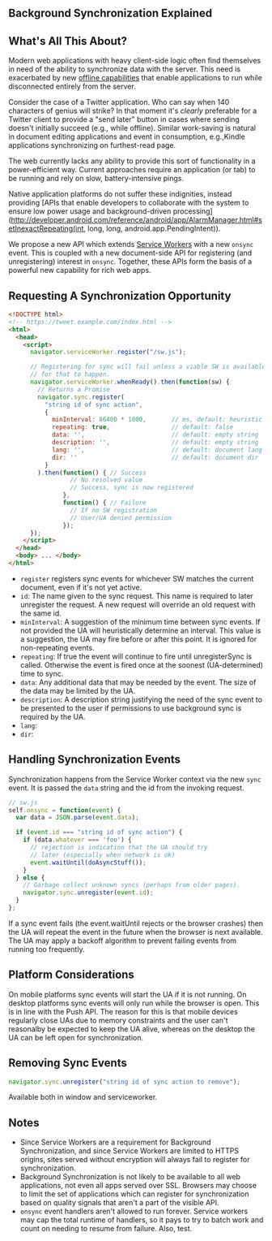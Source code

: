 <h2>Background Synchronization Explained</h2>

## What's All This About?

Modern web applications with heavy client-side logic often find themselves in need of the ability to synchronize data with the server. This need is exacerbated by new [offline capabilities](https://github.com/slightlyoff/ServiceWorker) that enable applications to run while disconnected entirely from the server.

Consider the case of a Twitter application. Who can say when 140 characters of genius will strike? In that moment it's _clearly_ preferable for a Twitter client to provide a "send later" button in cases where sending doesn't initially succeed (e.g., while offline). Similar work-saving is natural in document editing applications and event in consumption, e.g.,Kindle applications synchronizing on furthest-read page.

The web currently lacks any ability to provide this sort of functionality in a power-efficient way. Current approaches require an application (or tab) to be running and rely on slow, battery-intensive pings.

Native application platforms do not suffer these indignities, instead providing [APIs that enable developers to collaborate with the system to ensure low power usage and background-driven processing](http://developer.android.com/reference/android/app/AlarmManager.html#setInexactRepeating(int, long, long, android.app.PendingIntent)).

We propose a new API which extends [Service Workers](https://github.com/slightlyoff/ServiceWorker) with a new `onsync` event. This is coupled with a new document-side API for registering (and unregistering) interest in `onsync`. Together, these APIs form the basis of a powerful new capability for rich web apps.

## Requesting A Synchronization Opportunity

```html
<!DOCTYPE html>
<!-- https://tweet.example.com/index.html -->
<html>
  <head>
    <script>
      navigator.serviceWorker.register("/sw.js");

      // Registering for sync will fail unless a viable SW is available, so wait
      // for that to happen.
      navigator.serviceWorker.whenReady().then(function(sw) {
        // Returns a Promise
        navigator.sync.register(
          "string id of sync action",
          {
            minInterval: 86400 * 1000,       // ms, default: heuristic
            repeating: true,                 // default: false
            data: '',                        // default: empty string
            description: '',                 // default: empty string
            lang: '',                        // default: document lang
            dir: ''                          // default: document dir
          }
        ).then(function() { // Success
                 // No resolved value
                 // Success, sync is now registered
               },
               function() { // Failure
                 // If no SW registration
                 // User/UA denied permission
               });
      });
    </script>
  </head>
  <body> ... </body>
</html>
```
* `register` registers sync events for whichever SW matches the current document, even if it's not yet active.
* `id`: The name given to the sync request.  This name is required to later unregister the request.  A new request will override an old request with the same id.
* `minInterval`: A suggestion of the minimum time between sync events.  If not provided the UA will heuristically determine an interval.  This value is a suggestion, the UA may fire before or after this point.  It is ignored for non-repeating events.
* `repeating`: If true the event will continue to fire until unregisterSync is called.  Otherwise the event is fired once at the soonest (UA-determined) time to sync.
* `data`: Any additional data that may be needed by the event.  The size of the data may be limited by the UA.
* `description`: A description string justifying the need of the sync event to be presented to the user if permissions to use background sync is required by the UA.
* `lang`:
* `dir`:

## Handling Synchronization Events

Synchronization happens from the Service Worker context via the new `sync` event. It is passed the `data` string and the id from the invoking request.

```js
// sw.js
self.onsync = function(event) {
  var data = JSON.parse(event.data);

  if (event.id === "string id of sync action") {
    if (data.whatever === 'foo') {
      // rejection is indication that the UA should try
      // later (especially when network is ok)
      event.waitUntil(doAsyncStuff());
    }
  } else {
    // Garbage collect unknown syncs (perhaps from older pages).
    navigator.sync.unregister(event.id);
  }
};
```

If a sync event fails (the event.waitUntil rejects or the browser crashes) then the UA will repeat the event in the future when the browser is next available.  The UA may apply a backoff algorithm to prevent failing events from running too frequently. 

## Platform Considerations
On mobile platforms sync events will start the UA if it is not running.  On desktop platforms sync events will only run while the browser is open.  This is in line with the Push API.  The reason for this is that mobile devices regularly close UAs due to memory constraints and the user can't reasonalby be expected to keep the UA alive, whereas on the desktop the UA can be left open for synchronization.

## Removing Sync Events
```js
navigator.sync.unregister("string id of sync action to remove");
```

Available both in window and serviceworker.

## Notes

  * Since Service Workers are a requirement for Background Synchronization, and since Service Workers are limited to HTTPS origins, sites served without encryption will always fail to register for synchronization.
  * Background Synchronization is not likely to be available to all web applications, not even all apps served over SSL. Browsers may choose to limit the set of applications which can register for synchronization based on quality signals that aren't a part of the visible API.
  * `onsync` event handlers aren't allowed to run forever. Service workers may cap the total runtime of handlers, so it pays to try to batch work and count on needing to resume from failure. Also, test.
